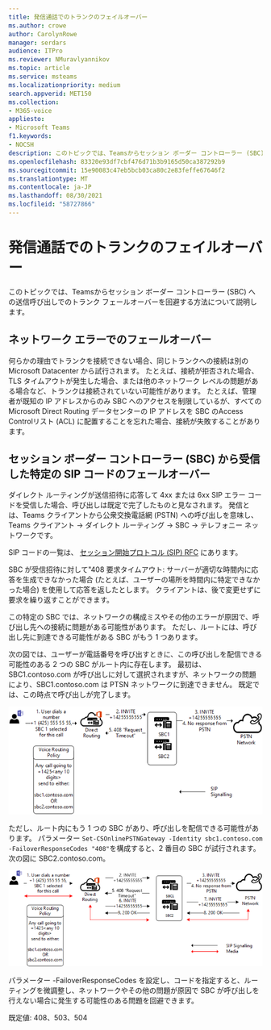 ```yaml
---
title: 発信通話でのトランクのフェイルオーバー
ms.author: crowe
author: CarolynRowe
manager: serdars
audience: ITPro
ms.reviewer: NMuravlyannikov
ms.topic: article
ms.service: msteams
ms.localizationpriority: medium
search.appverid: MET150
ms.collection:
- M365-voice
appliesto:
- Microsoft Teams
f1.keywords:
- NOCSH
description: このトピックでは、Teamsからセッション ボーダー コントローラー (SBC) への送信呼び出しでのトランク フェールオーバーを処理する方法について説明します。
ms.openlocfilehash: 83320e93df7cbf476d71b3b9165d50ca387292b9
ms.sourcegitcommit: 15e90083c47eb5bcb03ca80c2e83feffe67646f2
ms.translationtype: MT
ms.contentlocale: ja-JP
ms.lasthandoff: 08/30/2021
ms.locfileid: "58727866"
---
```

# <a name="trunk-failover-on-outbound-calls"></a>発信通話でのトランクのフェイルオーバー

このトピックでは、Teamsからセッション ボーダー コントローラー (SBC) への送信呼び出しでのトランク フェールオーバーを回避する方法について説明します。

## <a name="failover-on-network-errors"></a>ネットワーク エラーでのフェールオーバー

何らかの理由でトランクを接続できない場合、同じトランクへの接続は別の Microsoft Datacenter から試行されます。 たとえば、接続が拒否された場合、TLS タイムアウトが発生した場合、または他のネットワーク レベルの問題がある場合など、トランクは接続されていない可能性があります。
たとえば、管理者が既知の IP アドレスからのみ SBC へのアクセスを制限しているが、すべての Microsoft Direct Routing データセンターの IP アドレスを SBC のAccess Controlリスト (ACL) に配置することを忘れた場合、接続が失敗することがあります。 

## <a name="failover-of-specific-sip-codes-received-from-the-session-border-controller-sbc"></a>セッション ボーダー コントローラー (SBC) から受信した特定の SIP コードのフェールオーバー

ダイレクト ルーティングが送信招待に応答して 4xx または 6xx SIP エラー コードを受信した場合、呼び出しは既定で完了したものと見なされます。 発信とは、Teams クライアントから公衆交換電話網 (PSTN) への呼び出しを意味し、Teams クライアント -> ダイレクト ルーティング -> SBC -> テレフォニー ネットワークです。

SIP コードの一覧は、 [セッション開始プロトコル (SIP) RFC](https://tools.ietf.org/html/rfc3261) にあります。

SBC が受信招待に対して"408 要求タイムアウト: サーバーが適切な時間内に応答を生成できなかった場合 (たとえば、ユーザーの場所を時間内に特定できなかった場合) を使用して応答を返したとします。 クライアントは、後で変更せずに要求を繰り返すことができます。

この特定の SBC では、ネットワークの構成ミスやその他のエラーが原因で、呼び出し先への接続に問題がある可能性があります。 ただし、ルートには、呼び出し先に到達できる可能性がある SBC がもう 1 つあります。

次の図では、ユーザーが電話番号を呼び出すときに、この呼び出しを配信できる可能性のある 2 つの SBC がルート内に存在します。 最初は、SBC1.contoso.com が呼び出しに対して選択されますが、ネットワークの問題により、SBC1.contoso.com は PTSN ネットワークに到達できません。
既定では、この時点で呼び出しが完了します。 
 
![ネットワークの問題が原因で SBC が PSTN に到達できないことを示す図。](media/direct-routing-failover-response-codes1.png)

ただし、ルート内にもう 1 つの SBC があり、呼び出しを配信できる可能性があります。
パラメーター `Set-CSOnlinePSTNGateway -Identity sbc1.contoso.com -FailoverResponseCodes "408"`を構成すると、2 番目の SBC が試行されます。次の図に SBC2.contoso.com。

![2 番目の SBC へのルーティングを示す図。](media/direct-routing-failover-response-codes2.png)

パラメーター -FailoverResponseCodes を設定し、コードを指定すると、ルーティングを微調整し、ネットワークやその他の問題が原因で SBC が呼び出しを行えない場合に発生する可能性のある問題を回避できます。

既定値: 408、503、504

